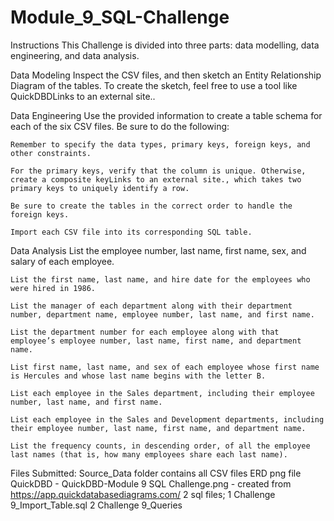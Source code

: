 # Module_9_SQL-Challenge

Instructions
    This Challenge is divided into three parts: data modelling, data engineering, and data analysis.

Data Modeling
    Inspect the CSV files, and then sketch an Entity Relationship Diagram of the tables. To create the sketch, feel free to use a tool like QuickDBDLinks to an external site..

Data Engineering
    Use the provided information to create a table schema for each of the six CSV files. Be sure to do the following:

    Remember to specify the data types, primary keys, foreign keys, and other constraints.

    For the primary keys, verify that the column is unique. Otherwise, create a composite keyLinks to an external site., which takes two primary keys to uniquely identify a row.

    Be sure to create the tables in the correct order to handle the foreign keys.

    Import each CSV file into its corresponding SQL table.

Data Analysis
    List the employee number, last name, first name, sex, and salary of each employee.

    List the first name, last name, and hire date for the employees who were hired in 1986.

    List the manager of each department along with their department number, department name, employee number, last name, and first name.

    List the department number for each employee along with that employee’s employee number, last name, first name, and department name.

    List first name, last name, and sex of each employee whose first name is Hercules and whose last name begins with the letter B.

    List each employee in the Sales department, including their employee number, last name, and first name.

    List each employee in the Sales and Development departments, including their employee number, last name, first name, and department name.

    List the frequency counts, in descending order, of all the employee last names (that is, how many employees share each last name).

Files Submitted:
	Source_Data folder contains all CSV files
	ERD png file QuickDBD - QuickDBD-Module 9 SQL Challenge.png - created from https://app.quickdatabasediagrams.com/
	2 sql files;
		1 Challenge 9_Import_Table.sql
		2 Challenge 9_Queries